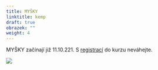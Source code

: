 ```yaml
---
title: MYŠKY
linktitle: kemp
draft: true
obrazek: ""
weight: 4
---
```

MYŠKY začínají již 11.10.221. S [registrací](https://brezanek.webooker.eu/) do kurzu neváhejte. 

![](/assets/media/baner_mysky.jpg)